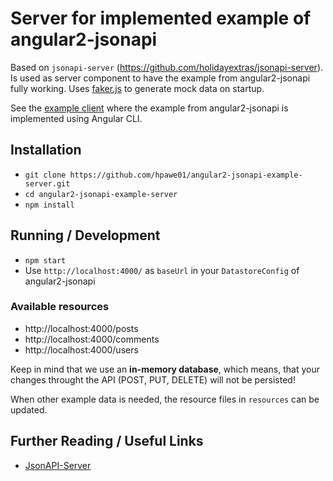 # Server for implemented example of angular2-jsonapi

Based on `jsonapi-server` (https://github.com/holidayextras/jsonapi-server).
Is used as server component to have the example from angular2-jsonapi fully
working. Uses [faker.js](https://github.com/Marak/Faker.js) to generate mock
data on startup.

See the [example client](https://github.com/hpawe01/angular2-jsonapi-example)
where the example from angular2-jsonapi is implemented using Angular CLI.

## Installation

* `git clone https://github.com/hpawe01/angular2-jsonapi-example-server.git`
* `cd angular2-jsonapi-example-server`
* `npm install`

## Running / Development

* `npm start`
* Use `http://localhost:4000/` as `baseUrl` in your `DatastoreConfig` of angular2-jsonapi

### Available resources

* http://localhost:4000/posts
* http://localhost:4000/comments
* http://localhost:4000/users

Keep in mind that we use an **in-memory database**, which means, that your changes
throught the API (POST, PUT, DELETE) will not be persisted!

When other example data is needed, the resource files in `resources` can be updated.

## Further Reading / Useful Links
* [JsonAPI-Server](https://github.com/holidayextras/jsonapi-server/tree/master/documentation)
